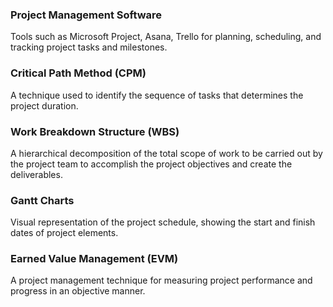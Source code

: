### Project Management Software

Tools such as Microsoft Project, Asana, Trello for planning, scheduling, and tracking project tasks and milestones.
### Critical Path Method (CPM)

A technique used to identify the sequence of tasks that determines the project duration.
### Work Breakdown Structure (WBS)

A hierarchical decomposition of the total scope of work to be carried out by the project team to accomplish the project objectives and create the deliverables.
### Gantt Charts

Visual representation of the project schedule, showing the start and finish dates of project elements.
### Earned Value Management (EVM)

A project management technique for measuring project performance and progress in an objective manner.
